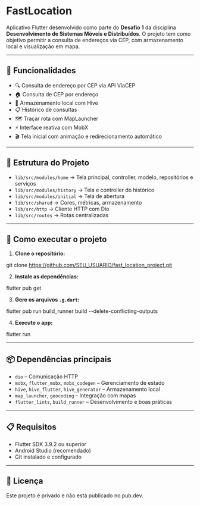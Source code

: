 # FastLocation

Aplicativo Flutter desenvolvido como parte do **Desafio 1** da disciplina **Desenvolvimento de Sistemas Móveis e Distribuídos**. O projeto tem como objetivo permitir a consulta de endereços via CEP, com armazenamento local e visualização em mapa.

---

## 📱 Funcionalidades

- 🔍 Consulta de endereço por CEP via API ViaCEP
- 🏠 Consulta de CEP por endereço
- 💾 Armazenamento local com Hive
- 📋 Histórico de consultas
- 🗺️ Traçar rota com MapLauncher
- ⚡ Interface reativa com MobX
- 🎬 Tela inicial com animação e redirecionamento automático

---

## 🧱 Estrutura do Projeto

- `lib/src/modules/home` → Tela principal, controller, modelo, repositórios e serviços
- `lib/src/modules/history` → Tela e controller do histórico
- `lib/src/modules/initial` → Tela de abertura
- `lib/src/shared` → Cores, métricas, armazenamento
- `lib/src/http` → Cliente HTTP com Dio
- `lib/src/routes` → Rotas centralizadas

---

## 🚀 Como executar o projeto

1. **Clone o repositório:**


git clone https://github.com/SEU_USUARIO/fast_location_project.git

2. **Instale as dependências:**


flutter pub get

3. **Gere os arquivos `.g.dart`:**


flutter pub run build_runner build --delete-conflicting-outputs

4. **Execute o app:**


flutter run

---

## 📦 Dependências principais

- `dio` – Comunicação HTTP
- `mobx`, `flutter_mobx`, `mobx_codegen` – Gerenciamento de estado
- `hive`, `hive_flutter`, `hive_generator` – Armazenamento local
- `map_launcher`, `geocoding` – Integração com mapas
- `flutter_lints`, `build_runner` – Desenvolvimento e boas práticas

---

## 📋 Requisitos

- Flutter SDK 3.9.2 ou superior
- Android Studio (recomendado)
- Git instalado e configurado

---

## 📎 Licença

Este projeto é privado e não está publicado no pub.dev.

